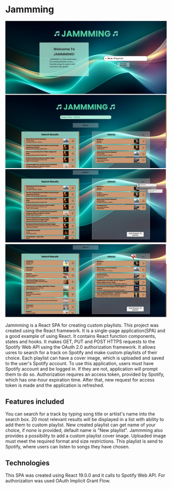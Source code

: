 # Jammming

![jammming landing page](.\screenshots\Screenshotjammming.jpg?raw=true)
![jammming search](.\screenshots\jammming-search.jpg?raw=true)
![jammming adding playlist cover](.\screenshots\jammming-adding-playlist.jpg?raw=true)
![jammming adding playlist to Spotify](.\screenshots\jammming.jpg?raw=true)

Jammming is a React SPA for creating custom playlists.
This project was created using the React framework. It is a single-page application(SPA) 
and a good example of using React. It contains React function components, states and hooks. 
It makes GET, PUT and POST HTTPS requests to the Spotify Web API using the OAuth 2.0 authorization framework. 
It allows usres to search for a track on Spotify 
and make custom playlists of their choice. Each playlist can have a cover image, which is uploaded and saved to the user's Spotify account. 
To use this application, users must have Spotify account and be logged in.
If they are not, application will prompt them to do so. Authorization requires an access token, provided by Spotify, which has one-hour expiration time. After that, new request for access token is made and the application is refreshed.

## Features included

You can search for a track by typing song title or artiist's name into the search box. 
20 most relevant results will be displayed in a list with ability to add them to custom playlist.
New created playlist can get name of your choice, if none is provided, default name is "New playlist". 
Jammming also provides a possibility to add a custom playlist cover image. Uploaded image must meet the required format and size restrictions.
This playlist is send to Spotify, where users can listen to songs they have chosen. 

## Technologies

This SPA was created using React 19.0.0 and it calls to Spotify Web API. For authorization was used OAuth Implicit Grant Flow. 
